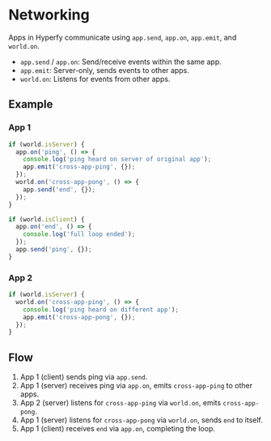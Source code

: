 # Networking

Apps in Hyperfy communicate using `app.send`, `app.on`, `app.emit`, and `world.on`.

* `app.send` / `app.on`: Send/receive events within the same app.
* `app.emit`: Server-only, sends events to other apps.
* `world.on`: Listens for events from other apps.

## Example

### App 1

```ts
if (world.isServer) {
  app.on('ping', () => {
    console.log('ping heard on server of original app');
    app.emit('cross-app-ping', {});
  });
  world.on('cross-app-pong', () => {
    app.send('end', {});
  });
}

if (world.isClient) {
  app.on('end', () => {
    console.log('full loop ended');
  });
  app.send('ping', {});
}
```

### App 2

```ts
if (world.isServer) {
  world.on('cross-app-ping', () => {
    console.log('ping heard on different app');
    app.emit('cross-app-pong', {});
  });
}
```

## Flow

1. App 1 (client) sends ping via `app.send`.
2. App 1 (server) receives ping via `app.on`, emits `cross-app-ping` to other apps.
3. App 2 (server) listens for `cross-app-ping` via `world.on`, emits `cross-app-pong`.
4. App 1 (server) listens for `cross-app-pong` via `world.on`, sends `end` to itself.
5. App 1 (client) receives `end` via `app.on`, completing the loop.
